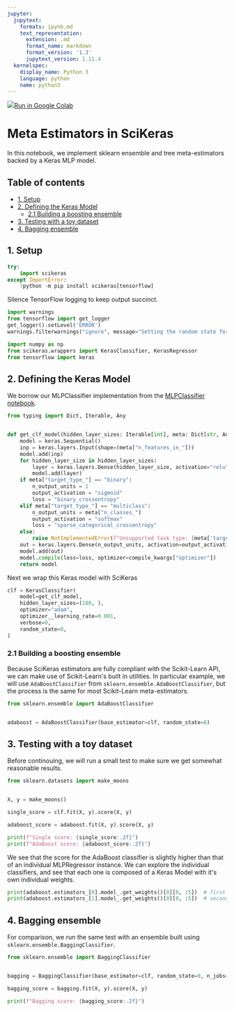 ```yaml
---
jupyter:
  jupytext:
    formats: ipynb,md
    text_representation:
      extension: .md
      format_name: markdown
      format_version: '1.3'
      jupytext_version: 1.11.4
  kernelspec:
    display_name: Python 3
    language: python
    name: python3
---
```


<!-- #raw -->
<a href="https://colab.research.google.com/github/adriangb/scikeras/blob/docs-deploy/refs/heads/master/notebooks/Meta_Estimators.ipynb"><img src="https://www.tensorflow.org/images/colab_logo_32px.png">Run in Google Colab</a>
<!-- #endraw -->

# Meta Estimators in SciKeras

In this notebook, we implement sklearn ensemble and tree meta-estimators backed by a Keras MLP model.

## Table of contents

* [1. Setup](#1.-Setup)
* [2. Defining the Keras Model](#2.-Defining-the-Keras-Model)
  * [2.1 Building a boosting ensemble](#2.1-Building-a-boosting-ensemble)
* [3. Testing with a toy dataset](#3.-Testing-with-a-toy-dataset)
* [4. Bagging ensemble](#4.-Bagging-ensemble)

## 1. Setup

```python
try:
    import scikeras
except ImportError:
    !python -m pip install scikeras[tensorflow]
```

Silence TensorFlow logging to keep output succinct.

```python
import warnings
from tensorflow import get_logger
get_logger().setLevel('ERROR')
warnings.filterwarnings("ignore", message="Setting the random state for TF")
```

```python
import numpy as np
from scikeras.wrappers import KerasClassifier, KerasRegressor
from tensorflow import keras
```

## 2. Defining the Keras Model

We borrow our MLPClassifier implementation from the [MLPClassifier notebook](https://colab.research.google.com/github/adriangb/scikeras/blob/master/notebooks/MLPClassifier_and_MLPRegressor.ipynb).

```python
from typing import Dict, Iterable, Any


def get_clf_model(hidden_layer_sizes: Iterable[int], meta: Dict[str, Any], compile_kwargs: Dict[str, Any]):
    model = keras.Sequential()
    inp = keras.layers.Input(shape=(meta["n_features_in_"]))
    model.add(inp)
    for hidden_layer_size in hidden_layer_sizes:
        layer = keras.layers.Dense(hidden_layer_size, activation="relu")
        model.add(layer)
    if meta["target_type_"] == "binary":
        n_output_units = 1
        output_activation = "sigmoid"
        loss = "binary_crossentropy"
    elif meta["target_type_"] == "multiclass":
        n_output_units = meta["n_classes_"]
        output_activation = "softmax"
        loss = "sparse_categorical_crossentropy"
    else:
        raise NotImplementedError(f"Unsupported task type: {meta['target_type_']}")
    out = keras.layers.Dense(n_output_units, activation=output_activation)
    model.add(out)
    model.compile(loss=loss, optimizer=compile_kwargs["optimizer"])
    return model
```

Next we wrap this Keras model with SciKeras

```python
clf = KerasClassifier(
    model=get_clf_model,
    hidden_layer_sizes=(100, ),
    optimizer="adam",
    optimizer__learning_rate=0.001,
    verbose=0,
    random_state=0,
)
```

### 2.1 Building a boosting ensemble

Because SciKeras estimators are fully compliant with the Scikit-Learn API, we can make use of Scikit-Learn's built in utilities. In particular example, we will use `AdaBoostClassifier` from `sklearn.ensemble.AdaBoostClassifier`, but the process is the same for most Scikit-Learn meta-estimators.


```python
from sklearn.ensemble import AdaBoostClassifier


adaboost = AdaBoostClassifier(base_estimator=clf, random_state=0)
```

## 3. Testing with a toy dataset

Before continouing, we will run a small test to make sure we get somewhat reasonable results.


```python
from sklearn.datasets import make_moons


X, y = make_moons()

single_score = clf.fit(X, y).score(X, y)

adaboost_score = adaboost.fit(X, y).score(X, y)

print(f"Single score: {single_score:.2f}")
print(f"AdaBoost score: {adaboost_score:.2f}")
```

We see that the score for the AdaBoost classifier is slightly higher than that of an individual MLPRegressor instance. We can explore the individual classifiers, and see that each one is composed of a Keras Model with it's own individual weights.


```python
print(adaboost.estimators_[0].model_.get_weights()[0][0, :5])  # first sub-estimator
print(adaboost.estimators_[1].model_.get_weights()[0][0, :5])  # second sub-estimator
```

## 4. Bagging ensemble

For comparison, we run the same test with an ensemble built using `sklearn.ensemble.BaggingClassifier`.

```python
from sklearn.ensemble import BaggingClassifier


bagging = BaggingClassifier(base_estimator=clf, random_state=0, n_jobs=-1)

bagging_score = bagging.fit(X, y).score(X, y)

print(f"Bagging score: {bagging_score:.2f}")
```
